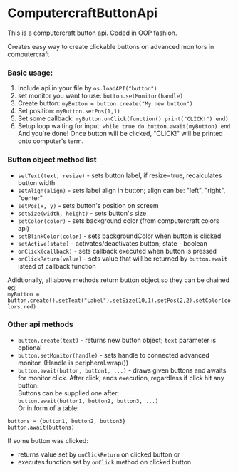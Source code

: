 # ComputercraftButtonApi

This is a computercraft button api. Coded in OOP fashion.

Creates easy way to create clickable buttons on advanced monitors in computercraft

### Basic usage:

 1. include api in your file by `os.loadAPI("button")`  
 2. set monitor you want to use: `button.setMonitor(handle)`  
 3. Create button: `myButton = button.create("My new button")`  
 4. Set position: `myButton.setPos(1,1)`  
 5. Set some callback: `myButton.onClick(function() print("CLICK!") end)`  
 6. Setup loop waiting for input: `while true do button.await(myButton) end`  
 And you're done! Once button will be clicked, "CLICK!" will be printed onto computer's term.  
 
### Button object method list
- `setText(text, resize)` - sets button label, if resize=true, recalculates button width
- `setAlign(align)` - sets label align in button; align can be: "left", "right", "center"
- `setPos(x, y)` - sets button's position on screem
- `setSize(width, height)` - sets button's size
- `setColor(color)` - sets background color (from computercraft colors api)
- `setBlinkColor(color)` - sets backgroundColor when button is clicked
- `setActive(state)` - activates/deactivates button; state - boolean
- `onClick(callback)` - sets callback executed when button is pressed
- `onClickReturn(value)` - sets value that will be returned by `button.await` istead of callback function

Adidtionally, all above methods return button object so they can be chained eg:  
`myButton = button.create().setText("Label").setSize(10,1).setPos(2,2).setColor(colors.red)`  

### Other api methods
- `button.create(text)` - returns new button object; `text` parameter is optional
- `button.setMonitor(handle)` - sets handle to connected advanced monitor. (Handle is peripheral.wrap())
- `button.await(button, button1, ...)` - draws given buttons and awaits for monitor click. After click, ends execution, regardless if click hit any button.  
Buttons can be supplied one after:  
`button.await(button1, button2, button3, ...)`  
Or in form of a table:  
```
buttons = {button1, button2, button3}
button.await(buttons)
```
If some button was clicked:  
- returns value set by `onClickReturn` on clicked button or
- executes function set by `onClick` method on clicked button
